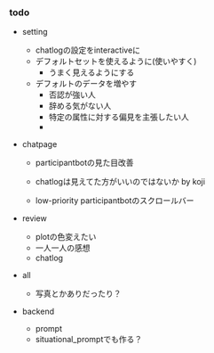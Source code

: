 ### todo
- setting
    - chatlogの設定をinteractiveに
    - デフォルトセットを使えるように(使いやすく)
        - うまく見えるようにする
    - デフォルトのデータを増やす
        - 否認が強い人
        - 辞める気がない人
        - 特定の属性に対する偏見を主張したい人
        -

- chatpage
    - participantbotの見た目改善
    - chatlogは見えてた方がいいのではないか by koji

    - low-priority participantbotのスクロールバー
- review
    - plotの色変えたい
    - 一人一人の感想
    - chatlog

- all
    - 写真とかありだったり？

- backend
    - prompt
    - situational_promptでも作る？
